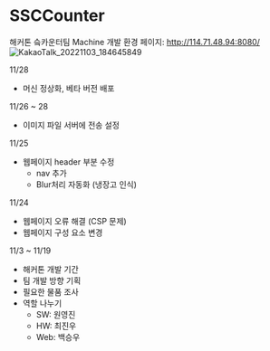 # SSCCounter
해커톤 슼카운터팀 Machine 개발 환경
페이지: http://114.71.48.94:8080/
![KakaoTalk_20221103_184645849](https://user-images.githubusercontent.com/101448204/199691235-d91cf775-9c23-40be-a4ee-d3929acb33bd.jpg)

11/28
  - 머신 정상화, 베타 버전 배포

11/26 ~ 28
  - 이미지 파일 서버에 전송 설정

11/25
  - 웹페이지 header 부분 수정
    - nav 추가
    - Blur처리 자동화 (냉장고 인식)

11/24
  - 웹페이지 오류 해결 (CSP 문제)
  - 웹페이지 구성 요소 변경

11/3 ~ 11/19
  - 해커톤 개발 기간
  - 팀 개발 방향 기획
  - 필요한 물품 조사
  - 역할 나누기
    - SW: 원영진
    - HW: 최진우
    - Web: 백승우
